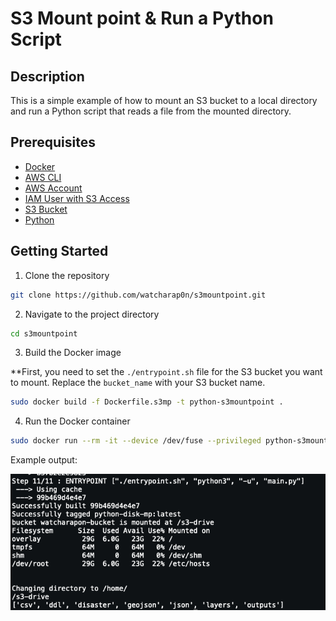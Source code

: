 # S3 Mount point & Run a Python Script

## Description

This is a simple example of how to mount an S3 bucket to a local directory and run a Python script that reads a file
from the mounted directory.

## Prerequisites

- [Docker](https://docs.docker.com/get-docker/)
- [AWS CLI](https://docs.aws.amazon.com/cli/latest/userguide/cli-chap-install.html)
- [AWS Account](https://aws.amazon.com/premiumsupport/knowledge-center/create-and-activate-aws-account/)
- [IAM User with S3 Access](https://docs.aws.amazon.com/IAM/latest/UserGuide/id_users_create.html)
- [S3 Bucket](https://docs.aws.amazon.com/AmazonS3/latest/userguide/create-bucket-overview.html)
- [Python](https://www.python.org/downloads/)

## Getting Started

1. Clone the repository

```bash
git clone https://github.com/watcharap0n/s3mountpoint.git
```

2. Navigate to the project directory

```bash
cd s3mountpoint
```

3. Build the Docker image

**First, you need to set the ``./entrypoint.sh`` file for the S3 bucket you want to mount. Replace the `bucket_name`
with your S3 bucket name.

```bash
sudo docker build -f Dockerfile.s3mp -t python-s3mountpoint .
```

4. Run the Docker container

```bash
sudo docker run --rm -it --device /dev/fuse --privileged python-s3mountpoint
```

Example output:

![output](./.github/output.png)
